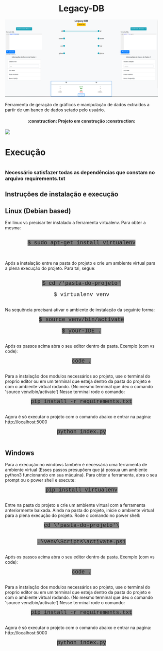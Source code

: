 <h1 align="center"> Legacy-DB </h1>

<p align="center"><img src="https://github.com/eletromarlon/Projeto-GeradorDeGraficos/blob/main/printIndex.png"/></p>

<p>Ferramenta de geração de gráficos e manipulação de dados extraídos a partir de um banco de dados setado pelo usuário.</p>

<h4 align="center"> :construction: Projeto em construção :construction:</h4>

<img src="https://cdn-icons-png.flaticon.com/512/4539/4539472.png" style="width: 100px">
<h1>Execução<h1>
<h3>Necessário satisfazer todas as dependências que constam no arquivo requirements.txt</h3>

<h2>Instruções de instalação e execução</h2>

<h2>Linux (Debian based)</h2>
<p>Em linux vc precisar ter instalado a ferramenta virtualenv. Para obter a mesma:</p>
<br>
<div align="center"><span style="font-family: courier new , sans-serif; font-size: large; background-color: #808080;">$ sudo apt-get install virtualenv </span></div><br>
<br>
<p>Após a instalação entre na pasta do projeto e crie um ambiente virtual para a plena execução do projeto. Para tal, segue:</p><br>

<div align="center"><span style="font-family: courier new , sans-serif; font-size: large; background-color: #808080;">$ cd /'pasta-do-projeto'</span></div><br>

<div align="center"><span style="font-family: courier new , sans-serif; font-size: large;">$ virtualenv venv</span></div><br>

<p>Na sequência precisará ativar o ambiente de instalação da seguinte forma:</p>

<div align="center"><span style="font-family: courier new , sans-serif; font-size: large; background-color: #808080;">$ source venv/bin/activate</span></div><br>

<div align="center"><span style="font-family: courier new , sans-serif; font-size: large; background-color: #808080;">$ your-IDE .</span></div><br>

<p>Após os passos acima abra o seu editor dentro da pasta. Exemplo (com vs code):</p>

<div align="center"><span style="font-family: courier new , sans-serif; font-size: large; background-color: #808080;"> code .</span></div><br>

<p>
Para a instalação dos modulos necessários ao projeto, use o terminal do proprio editor ou em um terminal
que esteja dentro da pasta do projeto e com o ambiente virtual rodando. (No mesmo terminal que deu o comando 'source venv/bin/activate')
Nesse terminal rode o comando:
</p>

<div align="center"><span style="font-family: courier new , sans-serif; font-size: large; background-color: #808080;"> pip install -r requirements.txt</span></div><br>

<p>
Agora é só executar o projeto com o comando abaixo e entrar na pagina: http://localhost:5000
</p>

<div align="center"><span style="font-family: courier new , sans-serif; font-size: large; background-color: #808080;"> python index.py</span></div><br>

<h2>Windows</h2>
<p>Para a execução no windows também é necessária uma ferramenta de ambiente virtual (Esses passos presupõem que já possua um ambiente python3 funcionando em sua máquina). Para obter a ferramenta, abra o seu prompt ou o power shell e execute:</p>

<div align="center"><span style="font-family: courier new , sans-serif; font-size: large; background-color: #808080;"> pip install virtualenv </span></div><br>

<p>Entre na pasta do projeto e crie um ambiente virtual com a ferramenta anteriormente baixada. Ainda na pasta do projeto, inicie o ambiente virtual para a plena execução do projeto. Rode o comando no power shell:</p>

<div align="center"><span style="font-family: courier new , sans-serif; font-size: large; background-color: #808080;"> cd \'pasta-do-projeto'\</span></div><br>
<br>
<div align="center"><span style="font-family: courier new , sans-serif; font-size: large; background-color: #808080;"> .\venv\Scripts\activate.ps1 </span></div><br>

<p>Após os passos acima abra o seu editor dentro da pasta. Exemplo (com vs code):</p>

<div align="center"><span style="font-family: courier new , sans-serif; font-size: large; background-color: #808080;"> code .</span></div><br>

<p>
Para a instalação dos modulos necessários ao projeto, use o terminal do proprio editor ou em um terminal
que esteja dentro da pasta do projeto e com o ambiente virtual rodando. (No mesmo terminal que deu o comando 'source venv/bin/activate')
Nesse terminal rode o comando:
</p>

<div align="center"><span style="font-family: courier new , sans-serif; font-size: large; background-color: #808080;"> pip install -r requirements.txt</span></div><br>

<p>
Agora é só executar o projeto com o comando abaixo e entrar na pagina: http://localhost:5000
</p>

<div align="center"><span style="font-family: courier new , sans-serif; font-size: large; background-color: #808080;"> python index.py</span></div><br>

